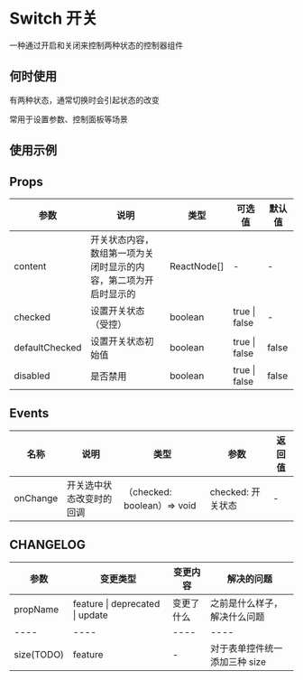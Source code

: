 # Switch 开关

一种通过开启和关闭来控制两种状态的控制器组件

## 何时使用

有两种状态，通常切换时会引起状态的改变

常用于设置参数、控制面板等场景

## 使用示例

<!-- Inject Stories -->

## Props

| 参数           | 说明                                                             | 类型        | 可选值        | 默认值 |
| -------------- | ---------------------------------------------------------------- | ----------- | ------------- | ------ |
| content        | 开关状态内容，数组第一项为关闭时显示的内容，第二项为开启时显示的 | ReactNode[] | -             | -      |
| checked        | 设置开关状态（受控）                                             | boolean     | true \| false | -      |
| defaultChecked | 设置开关状态初始值                                               | boolean     | true \| false | false  |
| disabled       | 是否禁用                                                         | boolean     | true \| false | false  |

## Events

| 名称     | 说明                     | 类型                        | 参数              | 返回值 |
| -------- | ------------------------ | --------------------------- | ----------------- | ------ |
| onChange | 开关选中状态改变时的回调 | （checked: boolean）=> void | checked: 开关状态 | -      |

## CHANGELOG

| 参数       | 变更类型                        | 变更内容   | 解决的问题                    |
| ---------- | ------------------------------- | ---------- | ----------------------------- |
| propName   | feature \| deprecated \| update | 变更了什么 | 之前是什么样子，解决什么问题  |
| ----       | ----                            | ----       | ----                          |
| size(TODO) | feature                         | -          | 对于表单控件统一添加三种 size |
